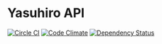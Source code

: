 # Yasuhiro API

[![Circle CI](https://circleci.com/gh/huggys/yasuhiro-api.svg?style=shield)](https://circleci.com/gh/huggys/yasuhiro-api)
[![Code Climate](https://codeclimate.com/github/huggys/yasuhiro-api/badges/gpa.svg)](https://codeclimate.com/github/huggys/yasuhiro-api)
[![Dependency Status](https://gemnasium.com/huggys/yasuhiro-api.svg)](https://gemnasium.com/huggys/yasuhiro-api)
